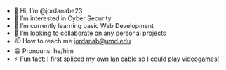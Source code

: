 - 👋 Hi, I’m @jordanabe23
- 👀 I’m interested in Cyber Security
- 🌱 I’m currently learning basic Web Development
- 💞️ I’m looking to collaborate on any personal projects
- 📫 How to reach me jordanab@umd.edu
- 😄 Pronouns: he/him
- ⚡ Fun fact: I first spliced my own lan cable so I could play videogames!

<!---
jordanabe23/jordanabe23 is a ✨ special ✨ repository because its `README.md` (this file) appears on your GitHub profile.
You can click the Preview link to take a look at your changes.
--->
